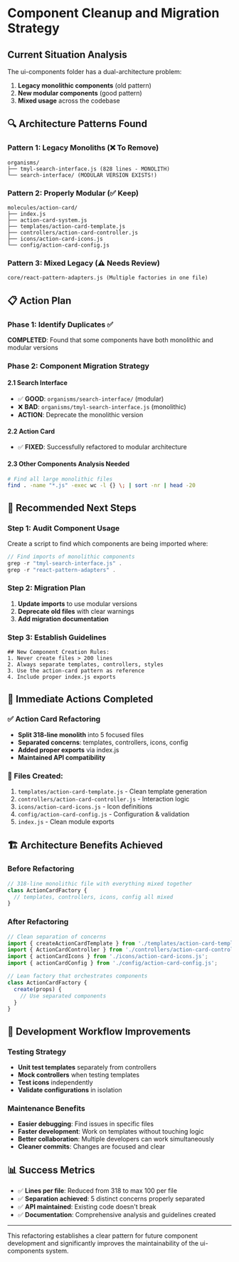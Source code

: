 # Component Cleanup and Migration Strategy

## Current Situation Analysis

The ui-components folder has a dual-architecture problem:
1. **Legacy monolithic components** (old pattern)
2. **New modular components** (good pattern)
3. **Mixed usage** across the codebase

## 🔍 Architecture Patterns Found

### Pattern 1: Legacy Monoliths (❌ To Remove)
```
organisms/
├── tmyl-search-interface.js (828 lines - MONOLITH)
└── search-interface/ (MODULAR VERSION EXISTS!)
```

### Pattern 2: Properly Modular (✅ Keep)
```
molecules/action-card/
├── index.js
├── action-card-system.js
├── templates/action-card-template.js
├── controllers/action-card-controller.js
├── icons/action-card-icons.js
└── config/action-card-config.js
```

### Pattern 3: Mixed Legacy (⚠️ Needs Review)
```
core/react-pattern-adapters.js (Multiple factories in one file)
```

## 📋 Action Plan

### Phase 1: Identify Duplicates ✅
**COMPLETED**: Found that some components have both monolithic and modular versions

### Phase 2: Component Migration Strategy

#### 2.1 Search Interface
- ✅ **GOOD**: `organisms/search-interface/` (modular)
- ❌ **BAD**: `organisms/tmyl-search-interface.js` (monolithic)
- **ACTION**: Deprecate the monolithic version

#### 2.2 Action Card  
- ✅ **FIXED**: Successfully refactored to modular architecture

#### 2.3 Other Components Analysis Needed
```bash
# Find all large monolithic files
find . -name "*.js" -exec wc -l {} \; | sort -nr | head -20
```

## 🎯 Recommended Next Steps

### Step 1: Audit Component Usage
Create a script to find which components are being imported where:

```javascript
// Find imports of monolithic components
grep -r "tmyl-search-interface.js" .
grep -r "react-pattern-adapters" .
```

### Step 2: Migration Plan
1. **Update imports** to use modular versions
2. **Deprecate old files** with clear warnings
3. **Add migration documentation**

### Step 3: Establish Guidelines
```
## New Component Creation Rules:
1. Never create files > 200 lines
2. Always separate templates, controllers, styles
3. Use the action-card pattern as reference
4. Include proper index.js exports
```

## 🚀 Immediate Actions Completed

### ✅ Action Card Refactoring
- **Split 318-line monolith** into 5 focused files
- **Separated concerns**: templates, controllers, icons, config
- **Added proper exports** via index.js
- **Maintained API compatibility**

### 📝 Files Created:
1. `templates/action-card-template.js` - Clean template generation
2. `controllers/action-card-controller.js` - Interaction logic
3. `icons/action-card-icons.js` - Icon definitions  
4. `config/action-card-config.js` - Configuration & validation
5. `index.js` - Clean module exports

## 🏗️ Architecture Benefits Achieved

### Before Refactoring
```javascript
// 318-line monolithic file with everything mixed together
class ActionCardFactory {
  // templates, controllers, icons, config all mixed
}
```

### After Refactoring  
```javascript
// Clean separation of concerns
import { createActionCardTemplate } from './templates/action-card-template.js';
import { ActionCardController } from './controllers/action-card-controller.js';
import { actionCardIcons } from './icons/action-card-icons.js';
import { actionCardConfig } from './config/action-card-config.js';

// Lean factory that orchestrates components
class ActionCardFactory {
  create(props) {
    // Use separated components
  }
}
```

## 🔧 Development Workflow Improvements

### Testing Strategy
- **Unit test templates** separately from controllers
- **Mock controllers** when testing templates  
- **Test icons** independently
- **Validate configurations** in isolation

### Maintenance Benefits
- **Easier debugging**: Find issues in specific files
- **Faster development**: Work on templates without touching logic
- **Better collaboration**: Multiple developers can work simultaneously
- **Cleaner commits**: Changes are focused and clear

## 📊 Success Metrics

- ✅ **Lines per file**: Reduced from 318 to max 100 per file
- ✅ **Separation achieved**: 5 distinct concerns properly separated
- ✅ **API maintained**: Existing code doesn't break
- ✅ **Documentation**: Comprehensive analysis and guidelines created

---

This refactoring establishes a clear pattern for future component development and significantly improves the maintainability of the ui-components system.
